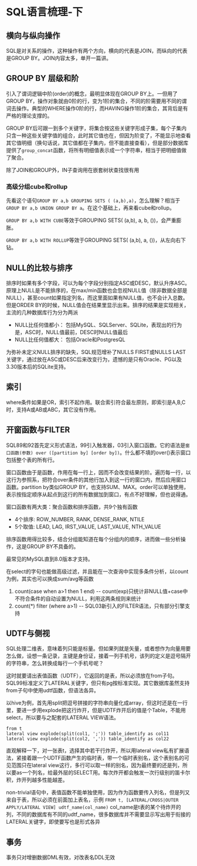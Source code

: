 # SQL语言梳理-下

## 横向与纵向操作

SQL是对关系的操作，这种操作有两个方向，横向的代表是JOIN，而纵向的代表是GROUP BY。JOIN内容太多，单开一篇讲。

## GROUP BY 层级和阶

引入了谓词逻辑中阶(order)的概念，最明显体现在GROUP BY上。一但用了GROUP BY，操作对象就由0阶的行，变为1阶的集合，不同的阶需要用不同的谓词去操作。典型的WHERE操作0阶的行，而HAVING操作1阶的集合，其背后是有严格的理论支撑的。

GROUP BY后可跟一到多个关键字，将集合按这些关键字形成子集，每个子集内只含一种这些关键字值的组合，此时其它值也在，但因为阶变了，不能显示地查看其它值明细（换句话说，其它值都在子集内，但不能直接查看），但是部分数据库提供了`group_concat`函数，将所有明细值表示成一个字符串，相当于把明细值做了聚合。

除了JOIN和GROUP外，IN子查询用在嵌套树状查找很有用

### 高级分组cube和rollup

先看这个语句`GROUP BY a,b GROUPING SETS ( (a,b),a)`，怎么理解？相当于`GROUP BY a,b UNION GROUP BY a`。在这个基础上，再来看cube和rollup。

`GROUP BY a,b WITH CUBE`等效于GROUPING SETS( (a,b), a, b, ())，会严重膨胀。

`GROUP BY a,b WITH ROLLUP`等效于GROUPING SETS( (a,b), a, ())，从左向右下钻。

## NULL的比较与排序

排序时如果有多个字段，可以为每个字段分别指定ASC或DESC，默认升序ASC。原理上NULL是不能排序的，在max/min函数也会忽视NULL值（除非数据全部是NULL），甚至count如果指定列名，而这里面如果有NULL值，也不会计入总数。但是ORDER BY的时候，NULL值会在结果里显示出来。排序的结果是实现相关，主流的几种数据库行为分为两派

* NULL比任何值都小： 包括MySQL、SQLServer、SQLite，表现出的行为是，ASC时，NULL值最前，DESC时NULL值最后
* NULL比任何值都大： 包括Oracle和PostgresQL

为弥补未定义NULL排序的缺失，SQL规范增补了NULLS FIRST或NULLS LAST关键字，通过放在ASC或DESC后来改变行为，遗憾的是只有Oracle、PG以及3.30版本后的SQLite支持。

## 索引

where条件如果是OR，索引不起作用。联合索引符合最左原则，即索引是A,B,C时，支持A或AB或ABC，其它没有作用。

## 开窗函数与FILTER

SQL89和92首先定义形式语法，99引入触发器，03引入窗口函数。它的语法是`窗口函数(参数) over ([partition by] [order by])`。什么都不填的over()表示窗口包括整个表的所有行。

窗口函数由于是函数，作用在每一行上，因而不会改变结果的阶。遍历每一行，以这行为参照系，把符合over条件的其他行加入到这一行的窗口内，然后应用窗口函数。partition by类似GROUP BY，也支持SUM、MAX。order可以单独使用，表示按指定顺序从起点到这行的所有数据加到窗口，有点不好理解，但也说得通。

窗口函数有两大类：聚合函数和排序函数，共9个独有函数

* 4个排序: ROW_NUMBER, RANK, DENSE_RANK, NTILE
* 5个取值: LEAD, LAG, IRST_VALUE, LAST_VALUE, NTH_VALUE

排序函数用得比较多，结合分组能知道在每个分组内的顺序，进而做一些分析操作，这是GROUP BY不具备的。

最常见的MySQL直到8.0版本才支持。

在select的字句也能做高级过滤，并且能在一次查询中实现多条件分析，以count为例，其实也可以换成sum/avg等函数

1. count(case when a>1 then 1 end) -- count(exp)只统计非NULL值+case中不符合条件的自动设置为NULL，利用这两条规则来统计
2. count(*) filter (where a>1) -- SQL03新引入的FILTER语法，只有部分引擎支持

## UDTF与侧视

SQL处理二维表，意味着列只能是标量。但如果列就是矢量，或者想作为向量用要怎么做，设想一条记录，主键是身份证，接着一列手机号，该列的定义是逗号隔开的字符串，怎么转换成每行一个手机号呢？

这时就要请出表值函数（UDTF），它返回的是表，所以必须放在from子句。SQL99标准定义了LATERAL关键字，但只有pg按标准实现。其它数据库虽然支持from子句中使用udtf函数，但语法各异。

以hive为例，首先用split把逗号拼接的字符串向量化成array，但这时还是在一行里，要进一步用explode把这行炸开，但是UDTF炸开后的值是个Table，不能用select，所以要与之配套的LATERAL VIEW语法。

```
from t
lateral view explode(split(col1, ';')) table_identify as col11
lateral view explode(split(col2, ',')) table_identify as col22
```

直观解释一下，对一张表t，选择其中若干行炸开，所以用lateral view私有扩展语法，紧接着跟一个UDTF函数产生的临时表，带一个临时表别名，这个表别名的可见范围只在lateral view这行，多行可以取一样的别名，因为最终要的还是列，所以要as一个列名，给最外层的SELECT用。每次炸开都会触发一次行级别的笛卡尔积，炸开列越多性能越差。

non-trivial语句中，表值函数不能单独使用，因为作为函数要传入列名，但是列又来自于表，所以必须在前面加上表名，示例
`FROM t, [LATERAL/CROSS|OUTER APPLY/LATERAL VIEW] udtf_name(col_name)`
col_name是t表的某个待炸开的列，不同的数据库有不同的udtf_name，很多数据库并不需要显示写出用于衔接的LATERAL关键字，即使要写也是形式各异

## 事务

事务只对增删数据DML有效，对改表名DDL无效
